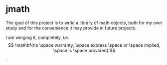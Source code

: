 # jmath

The goal of this project is to write a library of math objects, both for my own study and for the convenience it may provide in future projects.

I am winging it, completely, i.e. $$ \mathbf{no \space warranty, \space express \space or \space implied, \space is \space provided} $$.
